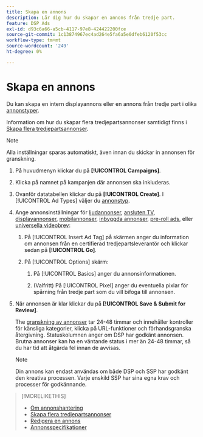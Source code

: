 ```yaml
---
title: Skapa en annons
description: Lär dig hur du skapar en annons från tredje part.
feature: DSP Ads
exl-id: d93c6a66-a5cb-4117-97e8-424422200fce
source-git-commit: 1c13874967ec4ad264e5fa6a5e0dfeb6120f53cc
workflow-type: tm+mt
source-wordcount: '249'
ht-degree: 0%

---
```


# Skapa en annons

Du kan skapa en intern displayannons eller en annons från tredje part i olika [annonstyper](ad-about.md#ad-types).

Information om hur du skapar flera tredjepartsannonser samtidigt finns i [Skapa flera tredjepartsannonser](ad-create-multiple.md).

>[!NOTE]
>
>Alla inställningar sparas automatiskt, även innan du skickar in annonsen för granskning.

1. På huvudmenyn klickar du på **[!UICONTROL Campaigns]**.

1. Klicka på namnet på kampanjen där annonsen ska inkluderas.

1. Ovanför datatabellen klickar du på **[!UICONTROL Create]**. I [!UICONTROL Ad Types] väljer du [annonstyp](ad-about.md#ad-types).

1. Ange annonsinställningar för [ljudannonser](ad-settings-audio.md), [ansluten TV](ad-settings-connected-tv.md), [displayannonser](ad-settings-display.md), [mobilannonser](ad-settings-mobile.md), [inbyggda annonser](ad-settings-native.md), [pre-roll ads](ad-settings-pre-roll.md), eller [universella videobrev](ad-settings-universal-video.md):

   1. På [!UICONTROL Insert Ad Tag] på skärmen anger du information om annonsen från en certifierad tredjepartsleverantör och klickar sedan på **[!UICONTROL Go]**.

   1. På [!UICONTROL Options] skärm:

      1. På [!UICONTROL Basics] anger du annonsinformationen.

      1. (Valfritt) På [!UICONTROL Pixel] anger du eventuella pixlar för spårning från tredje part som du vill bifoga till annonsen.

1. När annonsen är klar klickar du på **[!UICONTROL Save & Submit for Review]**.

   The [granskning av annonser](ad-about.md) tar 24-48 timmar och innehåller kontroller för känsliga kategorier, klicka på URL-funktioner och förhandsgranska återgivning. Statuskolumnen anger om DSP har godkänt annonsen. Brutna annonser kan ha en väntande status i mer än 24-48 timmar, så du har tid att åtgärda fel innan de avvisas.

   >[!NOTE]
   >
   >Din annons kan endast användas om både DSP och SSP har godkänt den kreativa processen. Varje enskild SSP har sina egna krav och processer för godkännande.

>[!MORELIKETHIS]
>
>* [Om annonshantering](ad-about.md)
>* [Skapa flera tredjepartsannonser](ad-create-multiple.md)
>* [Redigera en annons](ad-edit.md)
>* [Annonsspecifikationer](ad-specs.md)

